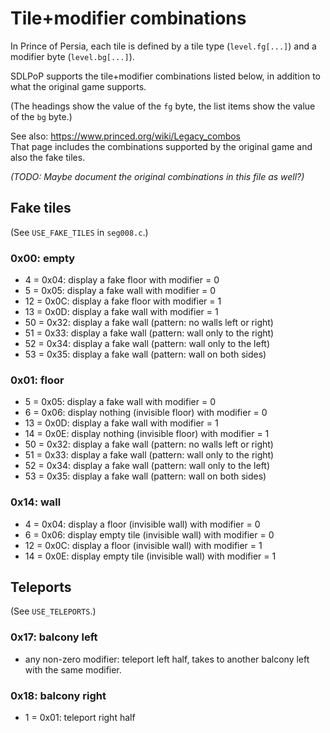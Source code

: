 ﻿# Tile+modifier combinations

In Prince of Persia, each tile is defined by a tile type (`level.fg[...]`) and a modifier byte (`level.bg[...]`).

SDLPoP supports the tile+modifier combinations listed below, in addition to what the original game supports.

(The headings show the value of the `fg` byte, the list items show the value of the `bg` byte.)

See also: https://www.princed.org/wiki/Legacy_combos \
That page includes the combinations supported by the original game and also the fake tiles.

*(TODO: Maybe document the original combinations in this file as well?)*

## Fake tiles
(See `USE_FAKE_TILES` in `seg008.c`.)

### 0x00: empty
*  4 = 0x04: display a fake floor with modifier = 0
*  5 = 0x05: display a fake wall with modifier = 0
* 12 = 0x0C: display a fake floor with modifier = 1
* 13 = 0x0D: display a fake wall with modifier = 1
* 50 = 0x32: display a fake wall (pattern: no walls left or right)
* 51 = 0x33: display a fake wall (pattern: wall only to the right)
* 52 = 0x34: display a fake wall (pattern: wall only to the left)
* 53 = 0x35: display a fake wall (pattern: wall on both sides)

### 0x01: floor
*  5 = 0x05: display a fake wall with modifier = 0
*  6 = 0x06: display nothing (invisible floor) with modifier = 0
* 13 = 0x0D: display a fake wall with modifier = 1
* 14 = 0x0E: display nothing (invisible floor) with modifier = 1
* 50 = 0x32: display a fake wall (pattern: no walls left or right)
* 51 = 0x33: display a fake wall (pattern: wall only to the right)
* 52 = 0x34: display a fake wall (pattern: wall only to the left)
* 53 = 0x35: display a fake wall (pattern: wall on both sides)

### 0x14: wall
*  4 = 0x04: display a floor (invisible wall) with modifier = 0
*  6 = 0x06: display empty tile (invisible wall) with modifier = 0
* 12 = 0x0C: display a floor (invisible wall) with modifier = 1
* 14 = 0x0E: display empty tile (invisible wall) with modifier = 1

## Teleports
(See `USE_TELEPORTS`.)

### 0x17: balcony left
* any non-zero modifier: teleport left half, takes to another balcony left with the same modifier.

### 0x18: balcony right
* 1 = 0x01: teleport right half

